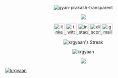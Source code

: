 <div align="center">
 
 ![gyan-prakash-transparent](https://github.com/user-attachments/assets/c519af93-2357-488b-ac09-9daf08bfb6ee)

</div>



<div align="center">
 <p align="center">
  <a href="">
    <img src="https://skillicons.dev/icons?i=html,css,tailwindcss,js,ts,react,nextjs,mongodb,nodejs,express,php,mysql,laravel,git,java,cpp,firebase,figma,postman&perline=10" />
  </a>
</p>
</div>

<div align="center">
  <a href="https://www.linkedin.com/in/krgyaan" target="_blank">
    <img src="https://img.shields.io/static/v1?message=LinkedIn&logo=linkedin&label=&color=0077B5&logoColor=white&labelColor=&style=for-the-badge" height="35" alt="linkedin logo"  />
  </a>
  <a href="https://www.twitter.com/_gyaan_" target="_blank">
    <img src="https://img.shields.io/static/v1?message=Twitter&logo=twitter&label=&color=1DA1F2&logoColor=white&labelColor=&style=for-the-badge" height="35" alt="twitter logo"  />
  </a>
  <a href="https://www.instagram.com/_i_gyan" target="_blank">
    <img src="https://img.shields.io/static/v1?message=Instagram&logo=instagram&label=&color=E4405F&logoColor=white&labelColor=&style=for-the-badge" height="35" alt="instagram logo"  />
  </a>
  <a href="https://discordapp.com/users/970978682040619008" target="_blank">
    <img src="https://img.shields.io/static/v1?message=Discord&logo=discord&label=&color=7289DA&logoColor=white&labelColor=&style=for-the-badge" height="35" alt="discord logo"  />
  </a>
  <a href="gyanprakashk55@gmail.com" target="_blank">
    <img src="https://img.shields.io/static/v1?message=Gmail&logo=gmail&label=&color=D14836&logoColor=white&labelColor=&style=for-the-badge" height="35" alt="gmail logo"  />
  </a>
</div>

<div align="center">

![krgyaan's Streak](https://github-readme-streak-stats.herokuapp.com/?user=krgyaan&theme=vue-dark&hide_border=true)
 
</div>

<div align="center">
<p><img align="center" src="https://github-readme-stats.vercel.app/api/top-langs?username=krgyaan&show_icons=true&locale=en&layout=compact" alt="krgyaan" /></p>
</div>

<div align="center">
  <img src="https://profile-counter.glitch.me/krgyaan/count.svg?" />
</div>

<div align="center">
 <p align="left"> <a href="https://github.com/ryo-ma/github-profile-trophy"><img src="https://github-profile-trophy.vercel.app/?username=krgyaan" alt="krgyaan" /></a> </p>
</div>
